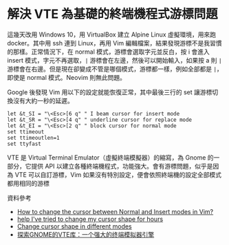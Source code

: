 # 解決 VTE 為基礎的終端機程式游標問題

這幾天改用 Windows 10，用 VirtualBox 建立 Alpine Linux 虛擬環境，用來跑 docker。其中用 ssh 連到 Linux，再用 Vim 編輯檔案，結果發現游標不是我習慣的那樣。正常情況下，在 normal 模式，游標會選取字元並反白，按 i 會進入 insert 模式，字元不再選取，`|` 游標會在左邊，然後可以開始輸入，如果按 a 則 `|` 游標會在右邊。但是現在卻變成不管是哪個模式，游標都一樣，例如全部都是 `|`，即使是 normal 模式。Neovim 則無此問題。

Google 後發現 Vim 用以下的設定就能恢復正常，其中最後三行的 set 讓游標切換沒有大約一秒的延遲。

``` vim
let &t_SI = "\<Esc>[6 q" " I beam cursor for insert mode
let &t_SR = "\<Esc>[4 q" " underline cursor for replace mode
let &t_EI = "\<Esc>[2 q" " block cursor for normal mode
set ttimeout
set ttimeoutlen=1
set ttyfast
```

VTE 是 Virtual Terminal Emulator（虛擬終端模擬器）的縮寫，為 Gnome 的一部分，它提供 API 以建立各種終端機程式，功能強大。會有游標問題，似乎是因為 VTE 可以自訂游標，Vim 如果沒有特別設定，便會依照終端機的設定全部模式都用相同的游標

資料參考

* [How to change the cursor between Normal and Insert modes in Vim?](https://stackoverflow.com/questions/6488683/how-to-change-the-cursor-between-normal-and-insert-modes-in-vim)
* [help I've tried to change my cursor shape for hours](https://www.reddit.com/r/vim/comments/ar1xer/help_ive_tried_to_change_my_cursor_shape_for_hours/)
* [Change cursor shape in different modes](https://vim.fandom.com/wiki/Change_cursor_shape_in_different_modes)
* [探索GNOME的VTE库：一个强大的终端模拟器引擎](https://blog.csdn.net/gitblog_00046/article/details/136756787)